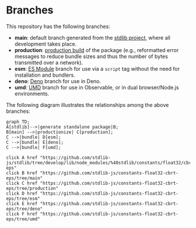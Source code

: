 <!--

@license Apache-2.0

Copyright (c) 2022 The Stdlib Authors.

Licensed under the Apache License, Version 2.0 (the "License");
you may not use this file except in compliance with the License.
You may obtain a copy of the License at

    http://www.apache.org/licenses/LICENSE-2.0

Unless required by applicable law or agreed to in writing, software
distributed under the License is distributed on an "AS IS" BASIS,
WITHOUT WARRANTIES OR CONDITIONS OF ANY KIND, either express or implied.
See the License for the specific language governing permissions and
limitations under the License.

-->

# Branches

This repository has the following branches:

-   **main**: default branch generated from the [stdlib project][stdlib-url], where all development takes place.
-   **production**: [production build][production-url] of the package (e.g., reformatted error messages to reduce bundle sizes and thus the number of bytes transmitted over a network).
-   **esm**: [ES Module][esm-url] branch for use via a `script` tag without the need for installation and bundlers.
-   **deno**: [Deno][deno-url] branch for use in Deno.
-   **umd**: [UMD][umd-url] branch for use in Observable, or in dual browser/Node.js environments.

The following diagram illustrates the relationships among the above branches:

```mermaid
graph TD;
A[stdlib]-->|generate standalone package|B;
B[main] -->|productionize| C[production];
C -->|bundle| D[esm];
C -->|bundle| E[deno];
C -->|bundle| F[umd];

click A href "https://github.com/stdlib-js/stdlib/tree/develop/lib/node_modules/%40stdlib/constants/float32/cbrt-eps"
click B href "https://github.com/stdlib-js/constants-float32-cbrt-eps/tree/main"
click C href "https://github.com/stdlib-js/constants-float32-cbrt-eps/tree/production"
click D href "https://github.com/stdlib-js/constants-float32-cbrt-eps/tree/esm"
click E href "https://github.com/stdlib-js/constants-float32-cbrt-eps/tree/deno"
click F href "https://github.com/stdlib-js/constants-float32-cbrt-eps/tree/umd"
```

[stdlib-url]: https://github.com/stdlib-js/stdlib/tree/develop/lib/node_modules/%40stdlib/constants/float32/cbrt-eps
[production-url]: https://github.com/stdlib-js/constants-float32-cbrt-eps/tree/production
[deno-url]: https://github.com/stdlib-js/constants-float32-cbrt-eps/tree/deno
[umd-url]: https://github.com/stdlib-js/constants-float32-cbrt-eps/tree/umd
[esm-url]: https://github.com/stdlib-js/constants-float32-cbrt-eps/tree/esm